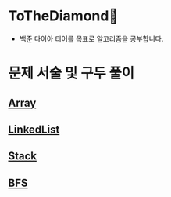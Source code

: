 # **ToTheDiamond💎**
+ 백준 다이아 티어를 목표로 알고리즘을 공부합니다.

# 문제 서술 및 구두 풀이
## [Array](https://github.com/mjj111/ToTheDiamond/blob/main/Java/src/array/배열.md)
## [LinkedList](https://github.com/mjj111/ToTheDiamond/blob/main/Java/src/linkedlist/링크드리스트.md)
## [Stack](https://github.com/mjj111/ToTheDiamond/blob/main/Java/src/stack/스택.md)
## [BFS](https://github.com/mjj111/ToTheDiamond/blob/main/Java/src/bfs/너비우선탐색.md)
